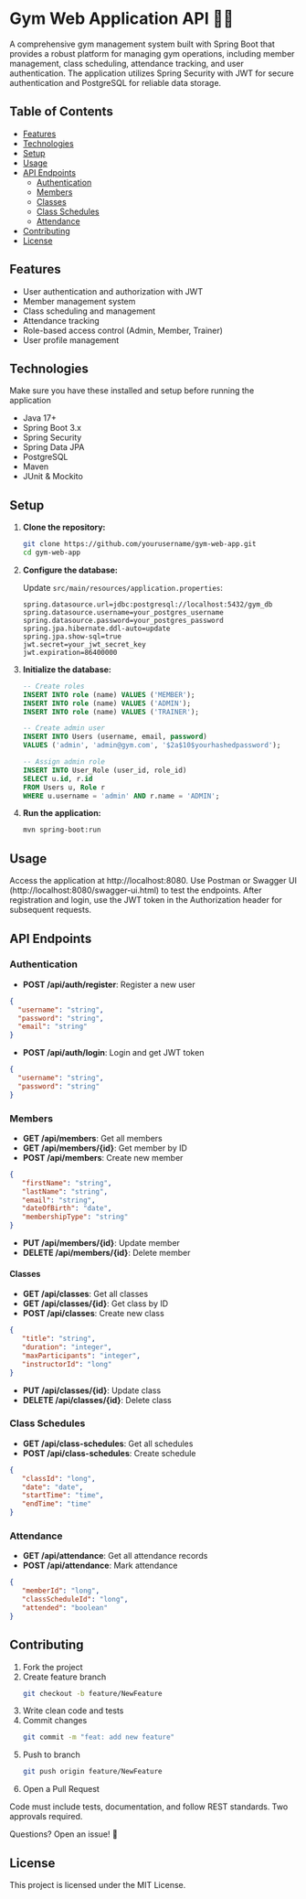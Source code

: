 # Gym Web Application API 🏋️‍♂️

A comprehensive gym management system built with Spring Boot that provides a robust platform for managing gym operations, including member management, class scheduling, attendance tracking, and user authentication. The application utilizes Spring Security with JWT for secure authentication and PostgreSQL for reliable data storage.

## Table of Contents

- [Features](#features)
- [Technologies](#technologies)
- [Setup](#setup)
- [Usage](#usage)
- [API Endpoints](#api-endpoints)
  - [Authentication](#authentication)
  - [Members](#members)
  - [Classes](#classes)
  - [Class Schedules](#class-schedules)
  - [Attendance](#attendance)
- [Contributing](#contributing)
- [License](#license)

## Features

- User authentication and authorization with JWT
- Member management system
- Class scheduling and management
- Attendance tracking
- Role-based access control (Admin, Member, Trainer)
- User profile management

## Technologies
Make sure you have these installed and setup before running the application

- Java 17+
- Spring Boot 3.x
- Spring Security
- Spring Data JPA
- PostgreSQL
- Maven
- JUnit & Mockito

## Setup

1. **Clone the repository:**

    ```bash
    git clone https://github.com/yourusername/gym-web-app.git
    cd gym-web-app
    ```

2. **Configure the database:**

    Update `src/main/resources/application.properties`:

    ```properties
    spring.datasource.url=jdbc:postgresql://localhost:5432/gym_db
    spring.datasource.username=your_postgres_username
    spring.datasource.password=your_postgres_password
    spring.jpa.hibernate.ddl-auto=update
    spring.jpa.show-sql=true
    jwt.secret=your_jwt_secret_key
    jwt.expiration=86400000
    ```

3. **Initialize the database:**

    ```sql
    -- Create roles
    INSERT INTO role (name) VALUES ('MEMBER');
    INSERT INTO role (name) VALUES ('ADMIN');
    INSERT INTO role (name) VALUES ('TRAINER');

    -- Create admin user
    INSERT INTO Users (username, email, password)
    VALUES ('admin', 'admin@gym.com', '$2a$10$yourhashedpassword');

    -- Assign admin role
    INSERT INTO User_Role (user_id, role_id)
    SELECT u.id, r.id
    FROM Users u, Role r
    WHERE u.username = 'admin' AND r.name = 'ADMIN';
    ```

4. **Run the application:**

    ```bash
    mvn spring-boot:run
    ```
## Usage
Access the application at http://localhost:8080. Use Postman or Swagger UI (http://localhost:8080/swagger-ui.html) to test the endpoints. After registration and login, use the JWT token in the Authorization header for subsequent requests.

## API Endpoints

### Authentication

- **POST /api/auth/register**: Register a new user
 ```json
 {
   "username": "string",
   "password": "string",
   "email": "string"
 }
```
- **POST /api/auth/login**: Login and get JWT token
 ```json
 {
   "username": "string",
   "password": "string"
 }
```

### Members

- **GET /api/members**: Get all members
- **GET /api/members/{id}**: Get member by ID
- **POST /api/members**: Create new member
```json
{
   "firstName": "string",
   "lastName": "string", 
   "email": "string",
   "dateOfBirth": "date",
   "membershipType": "string"
}
```
- **PUT /api/members/{id}**: Update member
- **DELETE /api/members/{id}**: Delete member

#### Classes
- **GET /api/classes**: Get all classes
- **GET /api/classes/{id}**: Get class by ID
- **POST /api/classes**: Create new class
```json
{
   "title": "string",
   "duration": "integer",
   "maxParticipants": "integer", 
   "instructorId": "long"
}
```
- **PUT /api/classes/{id}**: Update class
- **DELETE /api/classes/{id}**: Delete class

### Class Schedules

- **GET /api/class-schedules**: Get all schedules
- **POST /api/class-schedules**: Create schedule
```json
{
   "classId": "long",
   "date": "date",
   "startTime": "time",
   "endTime": "time"
}
```
### Attendance

- **GET /api/attendance**: Get all attendance records
- **POST /api/attendance**: Mark attendance
```json
{
   "memberId": "long",
   "classScheduleId": "long", 
   "attended": "boolean"
}
```
## Contributing

1. Fork the project
2. Create feature branch
   ```bash
   git checkout -b feature/NewFeature
   ```
3. Write clean code and tests
4. Commit changes
   ```bash 
   git commit -m "feat: add new feature"
   ```
5. Push to branch
   ```bash
   git push origin feature/NewFeature
   ```
6. Open a Pull Request

Code must include tests, documentation, and follow REST standards. Two approvals required.

Questions? Open an issue! 🚀

## License
This project is licensed under the MIT License.
